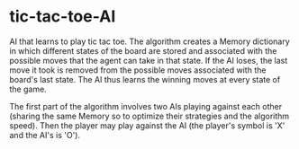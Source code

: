 # tic-tac-toe-AI
AI that learns to play tic tac toe. The algorithm creates a Memory dictionary in which different states of the board are stored and associated with the possible moves that the agent can take in that state. If the AI loses, the last move it took is removed from the possible moves associated with the board's last state. The AI thus learns the winning moves at every state of the game.

The first part of the algorithm involves two AIs playing against each other (sharing the same Memory so to optimize their strategies and the algorithm speed). Then the player may play against the AI (the player's symbol is 'X' and the AI's is 'O').
